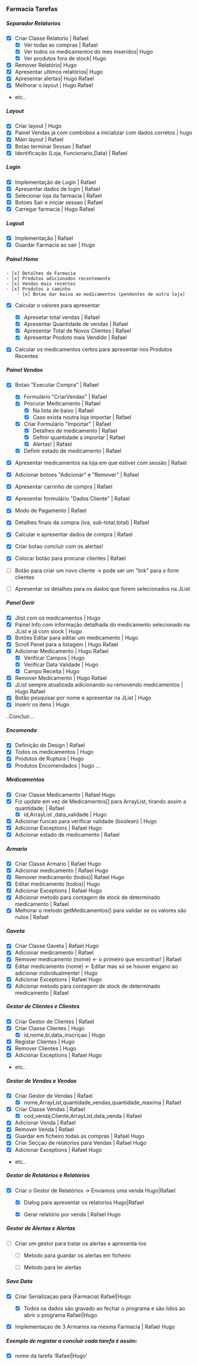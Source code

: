 ﻿### Farmacia Tarefas


##### Separador Relatorios

- [x] Criar Classe Relatorio | Rafael
    - [x] Ver todas as compras | Rafael
    - [x] Ver todos os medicamentos do mes inseridos| Hugo
    - [x] Ver produtos fora de stock| Hugo
- [x] Remover Relatório| Hugo
- [x] Apresentar ultimos relatórios| Hugo
- [x] Apresentar alertas| Hugo Rafael
- [x] Melhorar o layout | Hugo Rafael
- etc..


##### Layout 
- [x] Criar layout | Hugo
- [x] Painel Vendas já com combobox a inicializar com dados corretos | hugo
- [x] Main layout | Rafael
- [x] Botao terminar Sessao | Rafael
- [x] Identificação (Loja, Funcionario,Data) | Rafael
##### Login
- [x] Implementação de Login | Rafael
- [x] Apresentar dados de login | Rafael
- [x] Selecionar loja da farmacia | Rafael
- [x] Botoes Sair e iniciar sessao | Rafael
- [x] Carregar farmacia | Hugo Rafael

##### Logout
- [x] Implementação | Rafael
- [x] Guardar Farmacia ao sair | Hugo

##### Painel Home
    - [x] Detalhes da Farmacia
    - [x] Produtos adicionados recentemente
    - [x] Vendas mais recentes
    - [x] Produtos a caminho
        - [x] Botao dar baixa ao medicamentos (pendentes de outra loja)
- [x] Calcular o valores para apresentar
    - [x] Apresetar total vendas | Rafael
    - [x] Apresentar Quantidade de vendas | Rafael
    - [x] Apresentar Total de Novos Clientes | Rafael
    - [x] Apresentar Produto mais Vendido | Rafael
- [x] Calcular os medicamentos certos para apresentar nos Produtos Recentes


##### Painel Vendas
- [x] Botao "Executar Compra" | Rafael
    - [x] Formulário "CriarVendas" | Rafael
    - [x] Procurar Medicamento | Rafael
        - [x] Na lista de baixo | Rafael
        - [x] Caso exista noutra loja importar | Rafael
    - [x] Criar Formulario "Importar" | Rafael
        - [x] Detalhes de medicamento | Rafael
        - [x] Definir quantidade a importar | Rafael
        - [x] Alertas! | Rafael
    - [x] Definir estado de medicamento | Rafael
- [x] Apresentar medicamentos na loja em que estiver com sessão | Rafael
- [x] Adicionar botoes "Adicionar" e "Remover" | Rafael
- [x] Apresentar carrinho de compra | Rafael
- [x] Apresentar formulário "Dados Cliente" | Rafael
- [x] Modo de Pagamento | Rafael
- [x] Detalhes finais da compra (iva, sub-total,total) | Rafael
- [X] Calcular e apresentar dados de compra | Rafael
- [X] Criar botao concluir com os alertas!

- [x] Colocar botão para procurar clientes | Rafael
- [ ] Botão para criar um novo cliente -> pode ser um "link" para o form clientes
- [ ] Apresentar os detalhes para os dados que forem selecionados na JList


##### Panel Gerir
- [x] Jlist com os medicamentos | Hugo
- [x] Painel Info com informação detalhada do medicamento selecionado na JList e já com stock | Hugo
- [x] Botões Editar para editar um medicamento | Hugo
- [x] Scroll Panel para a listagem | Hugo Rafael
- [x] Adicionar Medicamento | Hugo Rafael
    - [x] Verificar Campos | Hugo
    - [x] Verificar Data Validade | Hugo
    - [x] Campo Receita  | Hugo
- [x] Remover Medicamento | Hugo Rafael
- [x] JList sempre atualizada adicionando ou removendo medicamentos | Hugo Rafael
- [x] Botão pesquisar por nome e apresentar na JList | Hugo
- [x] Inserir os itens | Hugo

..Concluir...

##### Encomenda
- [x] Definição de Design | Rafael
- [x] Todos os medicamentos | Hugo
- [x] Produtos de Ruptura | Hugo
- [x] Produtos Encomendados | hugo
...

##### Medicamentos
- [x] Criar Classe Medicamento | Rafael Hugo
- [x] Fiz update em vez de Medicamentos[] para ArrayList, tirando assim a quantidade; | Rafael
    - [x] id,ArrayList ,data_validade | Hugo
- [x] Adicionar funcao para verificar validade (boolean) | Hugo
- [x] Adicionar Exceptions | Rafael Hugo
- [x] Adicionar estado de medicamento | Rafael

##### Armario
- [x] Criar Classe Armario | Rafael Hugo
- [x] Adicionar medicamento | Rafael Hugo
- [x] Remover medicamento (todos)| Rafael Hugo
- [x] Editar medicamento (todos)| Hugo
- [x] Adicionar Exceptions | Rafael Hugo
- [x] Adicionar metodo para contagem de stock de determinado medicamento | Rafael
- [x] Melhorar o metodo getMedicamentos() para validar se os valores são nulos | Rafael

##### Gaveta
- [x] Criar Classe Gaveta | Rafael Hugo
- [x] Adicionar medicamento | Rafael
- [x] Remover medicamento (nome) <- o primeiro que encontrar! | Rafael
- [x] Editar medicamento (nome) <- Editar mas só se houver engano ao adicionar individualmente! | Hugo
- [x] Adicionar Exceptions | Rafael Hugo
- [x] Adicionar metodo para contagem de stock de determinado medicamento | Rafael

##### Gestor de Clientes e Clientes 
- [x] Criar Gestor de Clientes | Rafael
- [x] Criar Classe Clientes | Hugo
    - [x] id,nome,bi,data_inscriçao | Hugo
- [x] Registar Clientes | Hugo
- [x] Remover Clientes | Hugo
- [x] Adicionar Exceptions | Rafael Hugo
- etc..

##### Gestor de Vendas e Vendas
- [x] Criar Gestor de Vendas | Rafael
    - [x] nome,ArrayList<Vendas>,quantidade_vendas,quantidade_maxima | Rafael
- [x] Criar Classe Vendas | Rafael
    - [x] cod_venda,Cliente,ArrayList<Medicamentos>,data_venda | Rafael
- [x] Adicionar Venda | Rafael
- [x] Remover Venda | Rafael
- [x] Guardar em ficheiro todas as compras | Rafael Hugo
- [x] Criar Secçao de relatorios para Vendas | Rafael Hugo
- [x] Adicionar Exceptions | Rafael Hugo
- etc..


##### Gestor de Relatórios e Relatórios
- [x] Criar o Gestor de Relatórios -> Enviamos uma venda Hugo|Rafael
    - [x] Dialog para apresentar os relatorios Hugo|Rafael
    - [x] Gerar relatório por venda | Rafael Hugo
    
    
##### Gestor de Alertas e Alertas
- [ ] Criar um gestor para tratar os alertas e apresenta-los
    - [ ] Metodo para guardar os alertas em ficheiro
    - [ ] Metodo para ler alertas


##### Save Data
- [x] Criar Serializaçao para (Farmacia) Rafael|Hugo
    - [x] Todos os dados são gravado ao fechar o programa e são lidos ao abrir o programa Rafael|Hugo
- [x] Implementaçao de 3 Armarios na mesma Farmacia | Rafael Hugo


##### Exemplo de registar a concluir cada tarefa é assim:
- [x] nome da tarefa 'Rafael|Hugo'
 